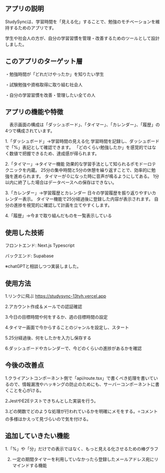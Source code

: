 ## アプリの説明
  StudySyncは、学習時間を「見える化」することで、勉強のモチベーションを維持するためのアプリです。
  
  学生や社会人の方が、自分の学習習慣を管理・改善するためのツールとして設計しました。

## このアプリのターゲット層
  ・勉強時間が「どれだけやったか」を知りたい学生
  
  ・試験勉強や資格取得に取り組む社会人
  
  ・自分の学習習慣を改善・管理したい全ての人

## アプリの機能や特徴
　表示画面の構成は「ダッシュボード」、「タイマー」、「カレンダー」、「履歴」の4つで構成されています。
 
   1.「ダッシュボード」→学習時間の見える化
    学習時間を記録し、ダッシュボードで「%」表記として確認できます。
   「どのくらい勉強したか」を感覚的ではなく数値で把握できるため、達成感が得られます。
 
   2.「タイマー」→タイマー機能
    効果的な学習手法として知られるポモドーロテクニックを内蔵。
    25分の集中時間と5分の休憩を繰り返すことで、効率的に勉強を進められます。
    タイマーが０になった時に音声が鳴るようにしてある。
    1分以内に終了した場合はデータベースへの保存はできない。
  
   3.「カレンダー」→学習履歴とカレンダー
    日々の学習履歴を振り返りやすいカレンダー表示。
    タイマー機能で25分経過後に登録した内容が表示されます。
    自分の進捗を視覚的に確認して計画を立てやすくします。
  
   4.「履歴」→今まで取り組んだものを一覧表示している

## 使用した技術
 
 フロントエンド: Next.js Typescript
 
 バックエンド: Supabase
 
 ※chatGPTと相談しつつ実装しました。

## 使用方法
   1.リンクに飛ぶ https://studysync-13tyh.vercel.app
   
   2.アカウント作成＆メールでの認証確認
   
   3.今日の目標時間や何をするか、週の目標時間の設定
   
   4.タイマー画面で今からすることのジャンルを設定し、スタート
   
   5.25分経過後、何をしたかを入力し保存する
   
   6.ダッシュボードやカレンダーで、今どのくらいの進捗があるかを確認

## 今後の改善点
   1.クライアントコンポーネント側で「api/route.tsx」で書くべき処理を書いているので、情報漏洩やハッキングの防止のためにも、サーバーコンポーネントに書くことを心がける。
   
   2.JestやE2Eテストできちんとした実装を行う。
   
   3.どの関数でどのような処理が行われているかを明確にメモをする。⭐️コメントの多様はかえって見づらいので気を付ける。

## 追加していきたい機能
   1.「%」や「分」だけでの表示ではなく、もっと見える化させるための棒グラフ
   
  2. 一定の期間タイマーを利用していなかったら登録したメールアドレス宛にリマインドする機能



